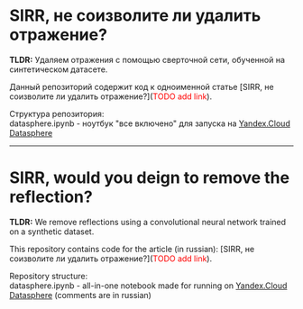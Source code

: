 # SIRR, не соизволите ли удалить отражение?
**TLDR:** Удаляем отражения с помощью сверточной сети, обученной на синтетическом датасете.

Данный репозиторий содержит код к одноименной статье [SIRR, не соизволите ли удалить отражение?](<span style="color:red">TODO add link</span>).  

Структура репозитория:  
datasphere.ipynb - ноутбук "все включено" для запуска на [Yandex.Cloud Datasphere](https://cloud.yandex.ru/services/datasphere)

----

# SIRR, would you deign to remove the reflection?

**TLDR:** We remove reflections using a convolutional neural network trained on a synthetic dataset.

This repository contains code for the article (in russian): [SIRR, не соизволите ли удалить отражение?](<span style="color:red">TODO add link</span>).

Repository structure:  
datasphere.ipynb - all-in-one notebook made for running on [Yandex.Cloud Datasphere](https://cloud.yandex.com/en-ru/services/datasphere) (comments are in russian)

